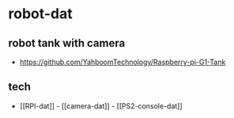 
# robot-dat

## robot tank with camera 

- https://github.com/YahboomTechnology/Raspberry-pi-G1-Tank


## tech 

- [[RPI-dat]] - [[camera-dat]] - [[PS2-console-dat]]